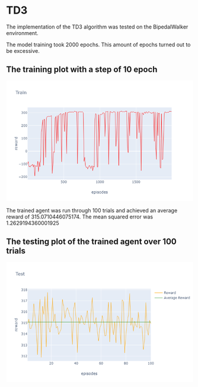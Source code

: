 # TD3
The implementation of the TD3 algorithm was tested on the BipedalWalker environment.

The model training took 2000 epochs. This amount of epochs turned out to be excessive.

## The training plot with a step of 10 epoch

![img](newplot1.png)

The trained agent was run through 100 trials and achieved an average reward of 315.0710446075174. 
The mean squared error was 1.2629194360001925

## The testing plot of the trained agent over 100 trials

![img](newplot.png)
